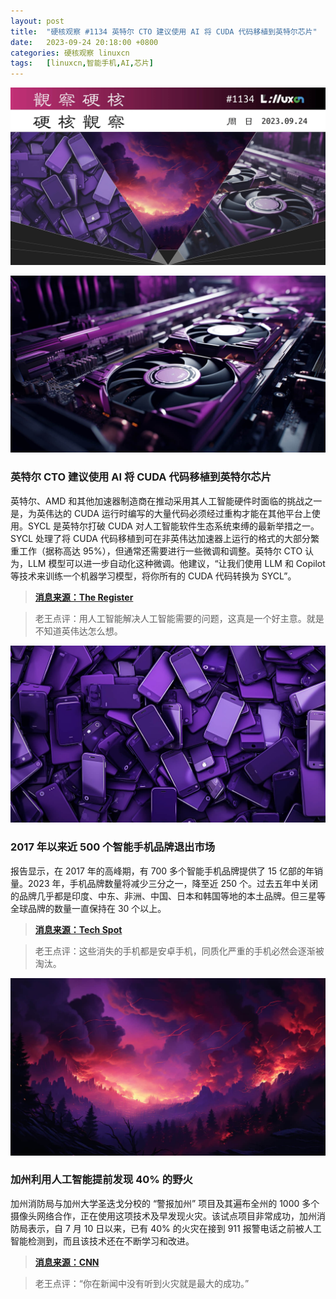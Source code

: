 ```yaml
---
layout: post
title:	"硬核观察 #1134 英特尔 CTO 建议使用 AI 将 CUDA 代码移植到英特尔芯片"
date:	2023-09-24 20:18:00 +0800 
categories:	硬核观察 linuxcn 
tags:	[linuxcn,智能手机,AI,芯片]
---
```



![](/Asserts/Images/album/202309/24/201749pmfq5fq5amfntzx6.jpg)


![](/Asserts/Images/album/202309/24/201757f2nzg0zk2ml0lwdj.jpg)


### 英特尔 CTO 建议使用 AI 将 CUDA 代码移植到英特尔芯片


英特尔、AMD 和其他加速器制造商在推动采用其人工智能硬件时面临的挑战之一是，为英伟达的 CUDA 运行时编写的大量代码必须经过重构才能在其他平台上使用。SYCL 是英特尔打破 CUDA 对人工智能软件生态系统束缚的最新举措之一。SYCL 处理了将 CUDA 代码移植到可在非英伟达加速器上运行的格式的大部分繁重工作（据称高达 95%），但通常还需要进行一些微调和调整。英特尔 CTO 认为，LLM 模型可以进一步自动化这种微调。他建议，“让我们使用 LLM 和 Copilot 等技术来训练一个机器学习模型，将你所有的 CUDA 代码转换为 SYCL”。



> 
> **[消息来源：The Register](https://www.theregister.com/2023/09/21/intel_ai_cuda/?td=rt-9cp)**
> 
> 
> 



> 
> 老王点评：用人工智能解决人工智能需要的问题，这真是一个好主意。就是不知道英伟达怎么想。
> 
> 
> 


![](/Asserts/Images/album/202309/24/201811en4b343848wyw0na.jpg)


### 2017 年以来近 500 个智能手机品牌退出市场


报告显示，在 2017 年的高峰期，有 700 多个智能手机品牌提供了 15 亿部的年销量。2023 年，手机品牌数量将减少三分之一，降至近 250 个。过去五年中关闭的品牌几乎都是印度、中东、非洲、中国、日本和韩国等地的本土品牌。但三星等全球品牌的数量一直保持在 30 个以上。



> 
> **[消息来源：Tech Spot](https://www.techspot.com/news/100249-nearly-500-smartphone-brands-have-left-market-since.html)**
> 
> 
> 



> 
> 老王点评：这些消失的手机都是安卓手机，同质化严重的手机必然会逐渐被淘汰。
> 
> 
> 


![](/Asserts/Images/album/202309/24/201824v7x0wp2wbpzzz722.jpg)


### 加州利用人工智能提前发现 40% 的野火


加州消防局与加州大学圣迭戈分校的 “警报加州” 项目及其遍布全州的 1000 多个摄像头网络合作，正在使用这项技术及早发现火灾。该试点项目非常成功，加州消防局表示，自 7 月 10 日以来，已有 40% 的火灾在接到 911 报警电话之前被人工智能检测到，而且该技术还在不断学习和改进。



> 
> **[消息来源：CNN](https://www.cnn.com/2023/09/23/us/fighting-wildfire-with-ai-california-climate/index.html)**
> 
> 
> 



> 
> 老王点评：“你在新闻中没有听到火灾就是最大的成功。”
> 
> 
>

